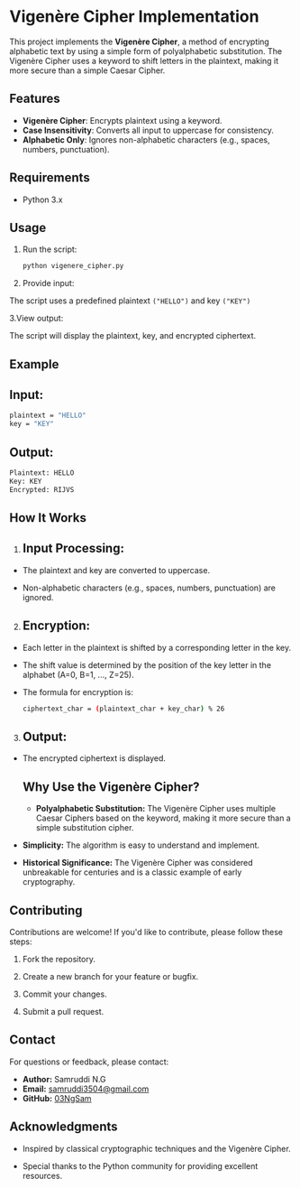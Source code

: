 # Vigenère Cipher Implementation

This project implements the **Vigenère Cipher**, a method of encrypting alphabetic text by using a simple form of polyalphabetic substitution. The Vigenère Cipher uses a keyword to shift letters in the plaintext, making it more secure than a simple Caesar Cipher.

## Features
- **Vigenère Cipher**: Encrypts plaintext using a keyword.
- **Case Insensitivity**: Converts all input to uppercase for consistency.
- **Alphabetic Only**: Ignores non-alphabetic characters (e.g., spaces, numbers, punctuation).

## Requirements
- Python 3.x

## Usage
1. Run the script:
   ```bash
   python vigenere_cipher.py

2. Provide input:

The script uses a predefined plaintext ```("HELLO")``` and key ```("KEY")```

3.View output:

The script will display the plaintext, key, and encrypted ciphertext.
## Example
## Input:
```bash
plaintext = "HELLO"
key = "KEY"
```
## Output:
```bash
Plaintext: HELLO
Key: KEY
Encrypted: RIJVS
```
## How It Works
1. ## Input Processing:

- The plaintext and key are converted to uppercase.

- Non-alphabetic characters (e.g., spaces, numbers, punctuation) are ignored.

2. ## Encryption:

- Each letter in the plaintext is shifted by a corresponding letter in the key.

- The shift value is determined by the position of the key letter in the alphabet (A=0, B=1, ..., Z=25).

- The formula for encryption is:
  ```bash
  ciphertext_char = (plaintext_char + key_char) % 26
  ```
3. ## Output:
- The encrypted ciphertext is displayed.

  ## Why Use the Vigenère Cipher?
  - **Polyalphabetic Substitution:**  The Vigenère Cipher uses multiple Caesar Ciphers based on the keyword, making it more secure than a simple substitution cipher.

- **Simplicity:** The algorithm is easy to understand and implement.

- **Historical Significance:** The Vigenère Cipher was considered unbreakable for centuries and is a classic example of early cryptography.

## Contributing

Contributions are welcome! If you'd like to contribute, please follow these steps:

1. Fork the repository.

2. Create a new branch for your feature or bugfix.

3. Commit your changes.

4. Submit a pull request.

## Contact
For questions or feedback, please contact:

- **Author:** Samruddi N.G
- **Email:** samruddi3504@gmail.com
- **GitHub:** [03NgSam](https://github.com/03NgSam)

## Acknowledgments
- Inspired by classical cryptographic techniques and the Vigenère Cipher.

- Special thanks to the Python community for providing excellent resources.

   

